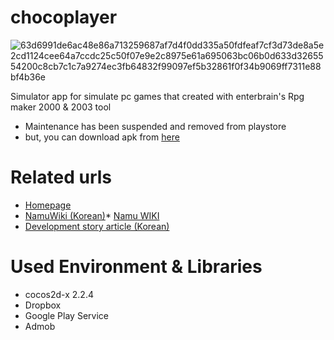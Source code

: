 # chocoplayer

![63d6991de6ac48e86a713259687af7d4f0dd335a50fdfeaf7cf3d73de8a5e2cd1124cee64a7ccdc25c50f07e9e2c8975e61a695063bc06b0d633d3265554200c8cb7c1c7a9274ec3fb64832f99097ef5b32861f0f34b9069ff7311e88bf4b36e](https://user-images.githubusercontent.com/47266692/180189270-598a3d34-d557-4e9f-a6a0-d0aaaa5ceb67.png)


Simulator app for simulate pc games that created with enterbrain's Rpg maker 2000 &amp; 2003 tool

* Maintenance has been suspended and removed from playstore
* but, you can download apk from [here](https://github.com/ronpark-dev/chocoplayer/raw/main/releases/109.apk)

# Related urls
* [Homepage](https://sites.google.com/site/sweetierchocoplayer/navi/download)
* [NamuWiki (Korean)](https://namu.wiki/w/%EC%B4%88%EC%BD%94%20%ED%94%8C%EB%A0%88%EC%9D%B4%EC%96%B4)* [Namu WIKI](https://namu.wiki/w/%EC%B4%88%EC%BD%94%20%ED%94%8C%EB%A0%88%EC%9D%B4%EC%96%B4)
* [Development story article (Korean)](https://medium.com/@ronpark.dev/20%EB%A7%8C%EB%B2%88-%EB%8B%A4%EC%9A%B4%EB%B0%9B%EC%9D%80-%EA%B2%8C%EC%9E%84%EC%9D%84-%ED%98%BC%EC%9E%90-%EB%A7%8C%EB%93%A4%EC%96%B4%EB%B3%B4%EB%8B%A4-cf1e6c6f231b)

# Used Environment & Libraries

* cocos2d-x 2.2.4
* Dropbox 
* Google Play Service
* Admob
